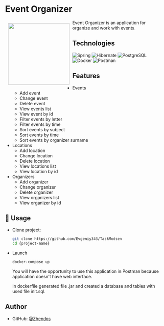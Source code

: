 # Event Organizer <a name = "header"></a>


<img src="https://thumbs.dreamstime.com/b/%D0%BA%D0%B0%D0%BB%D0%B5%D0%BD%D0%B4%D0%B0%D1%80%D1%8C-%D1%81%D0%BE%D0%B1%D1%8B%D1%82%D0%B8%D0%B9-%D0%BA%D0%BE%D0%BD%D1%86%D0%B5%D0%BF%D1%86%D0%B8%D1%8F-%D0%B4%D0%BB%D1%8F-%D0%BA%D0%B0%D0%BB%D0%B5%D0%BD%D0%B4%D0%B0%D1%80%D1%8F-%D1%81%D0%BE%D0%B1%D1%8B%D1%82%D0%B8%D0%B5-%D0%BB%D0%B8%D1%87%D0%BD%D1%8B%D0%B9-%D0%BE%D1%80%D0%B3%D0%B0%D0%BD%D0%B8%D0%B7%D0%B0%D1%82%D0%BE%D1%80-116902701.jpg" align="left" width="200" hspace="10" vspace="10">
Event Organizer is an application for organize and work with events.<br/> 



## Technologies <a name = "table"></a>
![Spring](https://img.shields.io/badge/-Spring-EAE5E9?style=for-the-badge&logo=Spring&logoColor=Green)
![Hibernate](https://img.shields.io/badge/-Hibernate-EAE5E9?style=for-the-badge&logo=Hibernate&logoColor=504099)
![PostgreSQL](https://img.shields.io/badge/-PostgreSQL-EAE5E9?style=for-the-badge&logo=PostgreSQL&logoColor=blue)
![Docker](https://img.shields.io/badge/-Docker-EAE5E9?style=for-the-badge&logo=Docker&logoColor=blue)
![Postman](https://img.shields.io/badge/-Postman-EAE5E9?style=for-the-badge&logo=Postman&logoColor=orange)



## Features <a name = "table"></a>
- Events
    - Add event
    - Change event
    - Delete event
    - View events list
    - View event by id
    - Filter events by letter
    - Filter events by time
    - Sort events by subject
    - Sort events by time
  - Sort events by organizer surname
- Locations
    - Add location
    - Change location
    - Delete location
    - View locations list
    - View location by id
- Organizers
  - Add organizer
  - Change organizer
  - Delete organizer
  - View organizers list
  - View organizer by id
  
## 🚀 Usage
- Clone project:
  ```sh
  git clone https://github.com/Evgeniy343/TaskModsen
  cd {project-name}
  ```
- Launch
  ```sh
  docker-compose up
  ```

  You will have the opportunity to use this application in Postman because application doesn't have web interface. 

  In dockerfile generated file .jar and created a database and tables with used file init.sql.


## Author

* GitHub: [@Zhendos](https://github.com/Evgeniy343)